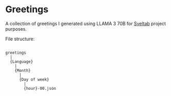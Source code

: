 # Greetings

A collection of greetings I generated using LLAMA 3 70B for [Sveltab](https://github.com/akopachov/sveltab) project purposes.

File structure:

```text

greetings
  |
  {Language}
    |
    {Month}
      |
      {Day of week}
        |
        {hour}-00.json

```

